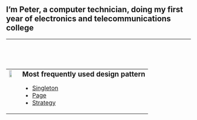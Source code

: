 ## I’m Peter, a computer technician, doing my first year of electronics and telecommunications college
____

<br>
<br>
<br>

<table border="0" cellpadding="0" cellspacing="0" style="border-collapse: collapse;">

  <tr>
    <td valign="top">
        <img width="60%"  src="https://drive.google.com/uc?export=view&id=1TGGfel3FvbYK04BohwmQxeHZHU0oHJA5" >
    </td>
    <td valign="top" style="margin:0px">
        <h3 style="margin:0px">Most frequently used design pattern</h3>
        <ul>
            <li><a href="https://refactoring.guru/design-patterns/singleton">Singleton</a></li>
            <li><a href="https://medium.com/angular-in-depth/the-page-pattern-9f437ec99d7b">Page</a>
            <li><a href="https://refactoring.guru/design-patterns/strategy">Strategy</a></li>
        <ul>
    </td>
  </tr>
 </table>
 
